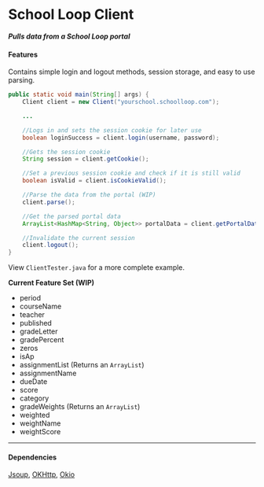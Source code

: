 # School Loop Client

***Pulls data from a School Loop portal***

#### Features
Contains simple login and logout methods, session storage, and easy to use parsing.

```java
public static void main(String[] args) {
    Client client = new Client("yourschool.schoolloop.com");

    ...

    //Logs in and sets the session cookie for later use
    boolean loginSuccess = client.login(username, password);

    //Gets the session cookie
    String session = client.getCookie();

    //Set a previous session cookie and check if it is still valid
    boolean isValid = client.isCookieValid();

    //Parse the data from the portal (WIP)
    client.parse();

    //Get the parsed portal data
    ArrayList<HashMap<String, Object>> portalData = client.getPortalData();

    //Invalidate the current session
    client.logout();
}
```

View `ClientTester.java` for a more complete example.

**Current Feature Set (WIP)**

- period
- courseName
- teacher
- published
- gradeLetter
- gradePercent
- zeros
- isAp
- assignmentList (Returns an `ArrayList`)
- assignmentName
- dueDate
- score
- category
- gradeWeights (Returns an `ArrayList`)
- weighted
- weightName
- weightScore

--------

#### Dependencies
[Jsoup](https://jsoup.org/), [OKHttp](http://square.github.io/okhttp/), [Okio](https://github.com/square/okio)
